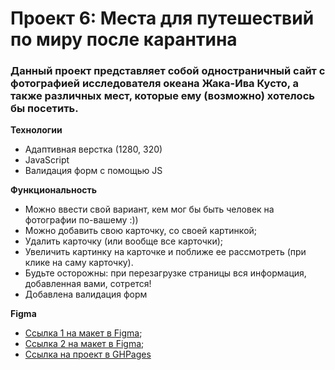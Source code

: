 # Проект 6: Места для путешествий по миру после карантина

### Данный проект представляет собой одностраничный сайт с фотографией исследователя океана Жака-Ива Кусто, а также различных мест, которые ему (возможно) хотелось бы посетить.

**Технологии**

* Адаптивная верстка (1280, 320)
* JavaScript 
* Валидация форм с помощью JS

**Функциональность**

* Можно ввести свой вариант, кем мог бы быть человек на фотографии по-вашему :))
* Можно добавить свою карточку, со своей картинкой;
* Удалить карточку (или вообще все карточки);
* Увеличить картинку на карточке и поближе ее рассмотреть (при клике на саму карточку).
* Будьте осторожны: при перезагрузке страницы вся информация, добавленная вами, сотрется!
* Добавлена валидация форм

**Figma**

* [Ссылка 1 на макет в Figma](https://www.figma.com/file/StZjf8HnoeLdiXS7dYrLAh/JavaScript.-Sprint-4);
* [Ссылка 2 на макет в Figma](https://www.figma.com/file/nlYpT4VhFiwimn2YlncrcF/JavaScript.-Sprint-5?node-id=0%3A1);
* [Ссылка на проект в GHPages](https://marinambur.github.io/mesto/)


